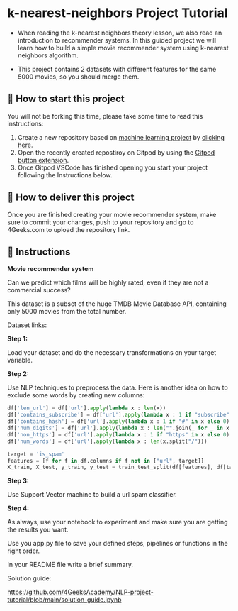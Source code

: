 <!-- hide -->
# k-nearest-neighbors Project Tutorial
<!-- endhide -->

- When reading the k-nearest neighbors theory lesson, we also read an introduction to recommender systems. In this guided project we will learn how to build a simple movie recommender system using k-nearest neighbors algorithm.

- This project contains 2 datasets with different features for the same 5000 movies, so you should merge them.

## 🌱  How to start this project

You will not be forking this time, please take some time to read this instructions:

1. Create a new repository based on [machine learning project](https://github.com/4GeeksAcademy/machine-learning-python-template/generate) by [clicking here](https://github.com/4GeeksAcademy/machine-learning-python-template).
2. Open the recently created repostiroy on Gitpod by using the [Gitpod button extension](https://www.gitpod.io/docs/browser-extension/).
3. Once Gitpod VSCode has finished opening you start your project following the Instructions below.

## 🚛 How to deliver this project

Once you are finished creating your movie recommender system, make sure to commit your changes, push to your repository and go to 4Geeks.com to upload the repository link.


## 📝 Instructions

**Movie recommender system**

Can we predict which films will be highly rated, even if they are not a commercial success?

This dataset is a subset of the huge TMDB Movie Database API, containing only 5000 movies from the total number.

Dataset links:





**Step 1:**

 Load your dataset and do the necessary transformations on your target variable.

**Step 2:**

Use NLP techniques to preprocess the data. 
Here is another idea on how to exclude some words by creating new columns:

```py
df['len_url'] = df['url'].apply(lambda x : len(x))
df['contains_subscribe'] = df['url'].apply(lambda x : 1 if "subscribe" in x else 0)
df['contains_hash'] = df['url'].apply(lambda x : 1 if "#" in x else 0)
df['num_digits'] = df['url'].apply(lambda x : len("".join(_ for _ in x if _.isdigit())) )
df['non_https'] = df['url'].apply(lambda x : 1 if "https" in x else 0)
df['num_words'] = df['url'].apply(lambda x : len(x.split("/")))

target = 'is_spam'
features = [f for f in df.columns if f not in ["url", target]]
X_train, X_test, y_train, y_test = train_test_split(df[features], df[target], test_size=0.2, random_state=0)
```

**Step 3:**

Use Support Vector machine to build a url spam classifier.

**Step 4:**

As always, use your notebook to experiment and make sure you are getting the results you want. 

Use you app.py file to save your defined steps, pipelines or functions in the right order. 

In your README file write a brief summary.

Solution guide: 

https://github.com/4GeeksAcademy/NLP-project-tutorial/blob/main/solution_guide.ipynb
